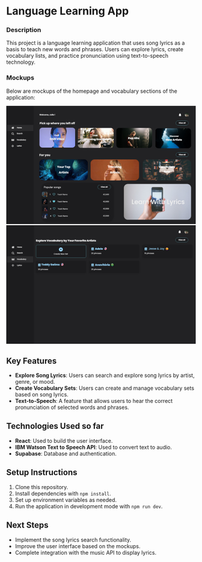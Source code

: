 # Language Learning App

### Description
This project is a language learning application that uses song lyrics as a basis to teach new words and phrases. Users can explore lyrics, create vocabulary lists, and practice pronunciation using text-to-speech technology.

### Mockups
Below are mockups of the homepage and vocabulary sections of the application:

![Homepage Mockup](./mockups/homepage-mockup.png)
![Vocabulary Mockup](./mockups/vocabulary-mockup.png)

## Key Features
- **Explore Song Lyrics**: Users can search and explore song lyrics by artist, genre, or mood.
- **Create Vocabulary Sets**: Users can create and manage vocabulary sets based on song lyrics.
- **Text-to-Speech**: A feature that allows users to hear the correct pronunciation of selected words and phrases.

## Technologies Used so far
- **React**: Used to build the user interface.
- **IBM Watson Text to Speech API**: Used to convert text to audio.
- **Supabase**: Database and authentication.

## Setup Instructions
1. Clone this repository.
2. Install dependencies with `npm install`.
3. Set up environment variables as needed.
4. Run the application in development mode with `npm run dev`.

## Next Steps
- Implement the song lyrics search functionality.
- Improve the user interface based on the mockups.
- Complete integration with the music API to display lyrics.
